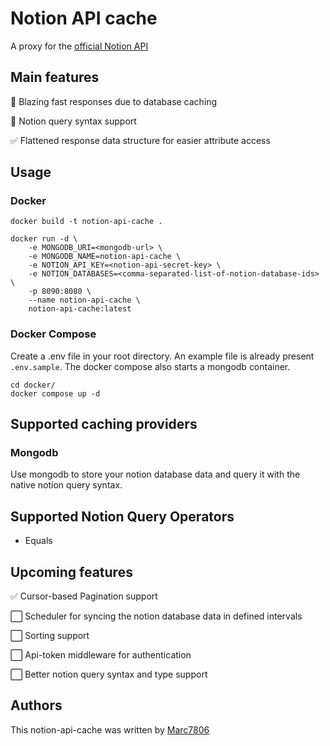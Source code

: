 # Notion API cache

A proxy for the [official Notion API](https://developers.notion.com/)

## Main features
💫 Blazing fast responses due to database caching

🚀 Notion query syntax support

✅ Flattened response data structure for easier attribute access

## Usage
### Docker
```docker
docker build -t notion-api-cache .

docker run -d \
    -e MONGODB_URI=<mongodb-url> \
    -e MONGODB_NAME=notion-api-cache \
    -e NOTION_API_KEY=<notion-api-secret-key> \
    -e NOTION_DATABASES=<comma-separated-list-of-notion-database-ids> \
    -p 8090:8080 \
    --name notion-api-cache \
    notion-api-cache:latest
```

### Docker Compose
Create a .env file in your root directory. An example file is already present ``.env.sample``.
The docker compose also starts a mongodb container.

```docker
cd docker/
docker compose up -d
```

## Supported caching providers
### Mongodb
Use mongodb to store your notion database data and query it with the native notion query syntax.

## Supported Notion Query Operators
* Equals

## Upcoming features
✅ Cursor-based Pagination support

⬜ Scheduler for syncing the notion database data in defined intervals

⬜ Sorting support

⬜ Api-token middleware for authentication

⬜ Better notion query syntax and type support

## Authors
This notion-api-cache was written by [Marc7806](https://github.com/marc7806/)